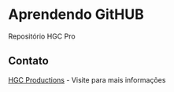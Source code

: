 ﻿Aprendendo GitHUB
=================

Repositório HGC Pro

Contato
-------

[HGC Productions](http://hellsgonecrazy.com) - Visite para mais informações